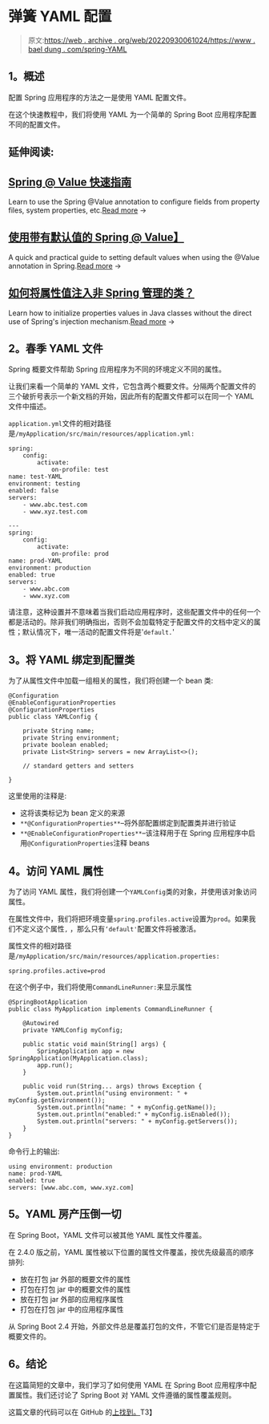 # 弹簧 YAML 配置

> 原文:[https://web . archive . org/web/20220930061024/https://www . bael dung . com/spring-YAML](https://web.archive.org/web/20220930061024/https://www.baeldung.com/spring-yaml)

## **1。概述**

配置 Spring 应用程序的方法之一是使用 YAML 配置文件。

在这个快速教程中，我们将使用 YAML 为一个简单的 Spring Boot 应用程序配置不同的配置文件。

## 延伸阅读:

## [Spring @ Value 快速指南](/web/20220829110104/https://www.baeldung.com/spring-value-annotation)

Learn to use the Spring @Value annotation to configure fields from property files, system properties, etc.[Read more](/web/20220829110104/https://www.baeldung.com/spring-value-annotation) →

## [使用带有默认值的 Spring @ Value】](/web/20220829110104/https://www.baeldung.com/spring-value-defaults)

A quick and practical guide to setting default values when using the @Value annotation in Spring.[Read more](/web/20220829110104/https://www.baeldung.com/spring-value-defaults) →

## [如何将属性值注入非 Spring 管理的类？](/web/20220829110104/https://www.baeldung.com/inject-properties-value-non-spring-class)

Learn how to initialize properties values in Java classes without the direct use of Spring's injection mechanism.[Read more](/web/20220829110104/https://www.baeldung.com/inject-properties-value-non-spring-class) →

## **2。春季 YAML 文件**

Spring 概要文件帮助 Spring 应用程序为不同的环境定义不同的属性。

让我们来看一个简单的 YAML 文件，它包含两个概要文件。分隔两个配置文件的三个破折号表示一个新文档的开始，因此所有的配置文件都可以在同一个 YAML 文件中描述。

`application.yml`文件的相对路径是`/myApplication/src/main/resources/application.yml:`

```
spring:
    config:
        activate:
            on-profile: test
name: test-YAML
environment: testing
enabled: false
servers: 
    - www.abc.test.com
    - www.xyz.test.com

---
spring:
    config:
        activate:
            on-profile: prod
name: prod-YAML
environment: production
enabled: true
servers: 
    - www.abc.com
    - www.xyz.com
```

请注意，这种设置并不意味着当我们启动应用程序时，这些配置文件中的任何一个都是活动的。除非我们明确指出，否则不会加载特定于配置文件的文档中定义的属性；默认情况下，唯一活动的配置文件将是'`default.`'

## **3。将 YAML 绑定到配置类**

为了从属性文件中加载一组相关的属性，我们将创建一个 bean 类:

```
@Configuration
@EnableConfigurationProperties
@ConfigurationProperties
public class YAMLConfig {

    private String name;
    private String environment;
    private boolean enabled;
    private List<String> servers = new ArrayList<>();

    // standard getters and setters

}
```

这里使用的注释是:

*   这将该类标记为 bean 定义的来源
*   `**@ConfigurationProperties**`–将外部配置绑定到配置类并进行验证
*   `**@EnableConfigurationProperties**`–该注释用于在 Spring 应用程序中启用`@ConfigurationProperties`注释 beans

## **4。访问 YAML 属性**

为了访问 YAML 属性，我们将创建一个`YAMLConfig`类的对象，并使用该对象访问属性。

在属性文件中，我们将把环境变量`spring.profiles.active`设置为`prod`。如果我们不定义这个属性`,` ，那么只有`‘default'`配置文件将被激活。

属性文件的相对路径是`/myApplication/src/main/resources/application.properties:`

```
spring.profiles.active=prod
```

在这个例子中，我们将使用`CommandLineRunner:`来显示属性

```
@SpringBootApplication
public class MyApplication implements CommandLineRunner {

    @Autowired
    private YAMLConfig myConfig;

    public static void main(String[] args) {
        SpringApplication app = new SpringApplication(MyApplication.class);
        app.run();
    }

    public void run(String... args) throws Exception {
        System.out.println("using environment: " + myConfig.getEnvironment());
        System.out.println("name: " + myConfig.getName());
        System.out.println("enabled:" + myConfig.isEnabled());
        System.out.println("servers: " + myConfig.getServers());
    }
}
```

命令行上的输出:

```
using environment: production
name: prod-YAML
enabled: true
servers: [www.abc.com, www.xyz.com]
```

## **5。YAML 房产压倒一切**

在 Spring Boot，YAML 文件可以被其他 YAML 属性文件覆盖。

在 2.4.0 版之前，YAML 属性被以下位置的属性文件覆盖，按优先级最高的顺序排列:

*   放在打包 jar 外部的概要文件的属性
*   打包在打包 jar 中的概要文件的属性
*   放在打包 jar 外部的应用程序属性
*   打包在打包 jar 中的应用程序属性

从 Spring Boot 2.4 开始，外部文件总是覆盖打包的文件，不管它们是否是特定于概要文件的。

## **6。结论**

在这篇简短的文章中，我们学习了如何使用 YAML 在 Spring Boot 应用程序中配置属性。我们还讨论了 Spring Boot 对 YAML 文件遵循的属性覆盖规则。

这篇文章的代码可以在 GitHub 的[上找到。](https://web.archive.org/web/20220829110104/https://github.com/eugenp/tutorials/tree/master/spring-boot-modules/spring-boot-properties)T3】